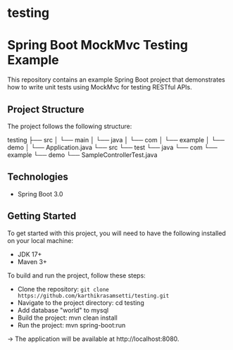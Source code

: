 # testing
# Spring Boot MockMvc Testing Example

This repository contains an example Spring Boot project that demonstrates how to write unit tests using MockMvc for testing RESTful APIs.

## Project Structure

The project follows the following structure:

testing
├── src
│ └── main
│ └── java
│ └── com
│ └── example
│ └── demo
│ └── Application.java
└── src
└── test
└── java
└── com
└── example
└── demo
└── SampleControllerTest.java

## Technologies
* Spring Boot 3.0

## Getting Started
To get started with this project, you will need to have the following installed on your local machine:

* JDK 17+
* Maven 3+


To build and run the project, follow these steps:

* Clone the repository: `git clone https://github.com/karthikrasamsetti/testing.git`
* Navigate to the project directory: cd testing
* Add database "world" to mysql 
* Build the project: mvn clean install
* Run the project: mvn spring-boot:run 

-> The application will be available at http://localhost:8080.
